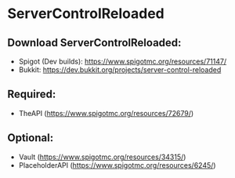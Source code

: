# ServerControlReloaded

## Download ServerControlReloaded:
- Spigot (Dev builds): https://www.spigotmc.org/resources/71147/
- Bukkit: https://dev.bukkit.org/projects/server-control-reloaded


## Required:
- TheAPI (https://www.spigotmc.org/resources/72679/)

## Optional:
- Vault (https://www.spigotmc.org/resources/34315/)
- PlaceholderAPI (https://www.spigotmc.org/resources/6245/)
